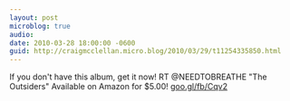 ```yaml
---
layout: post
microblog: true
audio: 
date: 2010-03-28 18:00:00 -0600
guid: http://craigmcclellan.micro.blog/2010/03/29/t11254335850.html
---
```

If you don't have this album, get it now! RT @NEEDTOBREATHE "The Outsiders" Available on Amazon for $5.00! [goo.gl/fb/Cqv2](http://goo.gl/fb/Cqv2)
